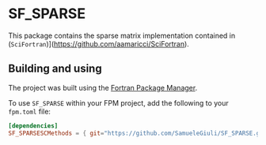# SF_SPARSE

This package contains the sparse matrix implementation contained in (`SciFortran`)](https://github.com/aamaricci/SciFortran).

## Building and using

The project was built using the [Fortran Package Manager](https://github.com/fortran-lang/fpm).

To use `SF_SPARSE` within your FPM project, add the following to your `fpm.toml` file:
```toml
[dependencies]
SF_SPARSESCMethods = { git="https://github.com/SamueleGiuli/SF_SPARSE.git" }
```
